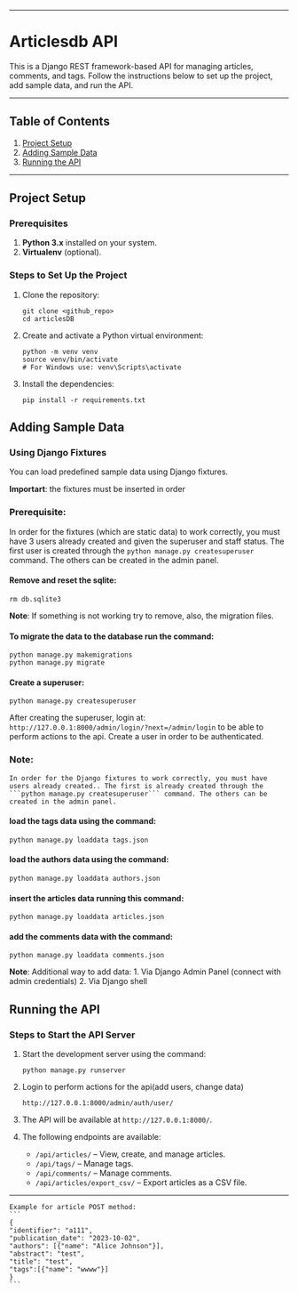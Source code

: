 
---

# Articlesdb API

This is a Django REST framework-based API for managing articles, comments, and tags. Follow the instructions below to set up the project, add sample data, and run the API.

---

## Table of Contents

1. [Project Setup](#project-setup)
2. [Adding Sample Data](#adding-sample-data)
3. [Running the API](#running-the-api)

---

## Project Setup

### Prerequisites

1. **Python 3.x** installed on your system.
3. **Virtualenv** (optional).

### Steps to Set Up the Project

1. Clone the repository:

    ```
    git clone <github_repo>
    cd articlesDB
    ```

2. Create and activate a Python virtual environment:

    ```
    python -m venv venv
    source venv/bin/activate  
    # For Windows use: venv\Scripts\activate
    ```

3. Install the dependencies:

    ```
    pip install -r requirements.txt
    ```


## Adding Sample Data

### Using Django Fixtures

You can load predefined sample data using Django fixtures. 

**Importart**: the fixtures must be inserted in order

### Prerequisite: 
In order for the fixtures (which are static data) to work correctly, you must have 3 users already created and given the superuser and staff status. 
The first user is created through the ```python manage.py createsuperuser``` command. 
The others can be created in the admin panel. 

#### Remove and reset the sqlite:

    
    rm db.sqlite3

**Note**: If something is not working try to remove, also, the migration files. 
    

#### To migrate the data to the database run the command:

    
    python manage.py makemigrations
    python manage.py migrate
    

#### Create a superuser:

    
    python manage.py createsuperuser
    
After creating the superuser, login at:
    ```
    http://127.0.0.1:8000/admin/login/?next=/admin/login``` to be able to perform actions to the api.
    Create a user in order to be authenticated.

### Note:
    In order for the Django fixtures to work correctly, you must have users already created.. The first is already created through the ```python manage.py createsuperuser``` command. The others can be created in the admin panel.
    

#### load the tags data using the command:

    
    python manage.py loaddata tags.json  


#### load the authors data using the command:

    
    python manage.py loaddata authors.json  
    

#### insert the articles data running this command:

    
    python manage.py loaddata articles.json  
    

#### add the comments data with the command:

    
    python manage.py loaddata comments.json  

**Note**: Additional way to add data:
        1. Via Django Admin Panel (connect with admin credentials)
        2. Via Django shell




## Running the API

### Steps to Start the API Server

1. Start the development server using the command:

    ```
    python manage.py runserver
    ```

2. Login to perform actions for the api(add users, change data)
    
    ```
    http://127.0.0.1:8000/admin/auth/user/
    ```

3. The API will be available at `http://127.0.0.1:8000/`.

4. The following endpoints are available:
   - `/api/articles/` – View, create, and manage articles.
   - `/api/tags/` – Manage tags.
   - `/api/comments/` – Manage comments.
   - `/api/articles/export_csv/` – Export articles as a CSV file.

---

    Example for article POST method:
    ```
    {
    "identifier": "a111",
    "publication_date": "2023-10-02",
    "authors": [{"name": "Alice Johnson"}],
    "abstract": "test",
    "title": "test",
    "tags":[{"name": "wwww"}]
    }
    ```

